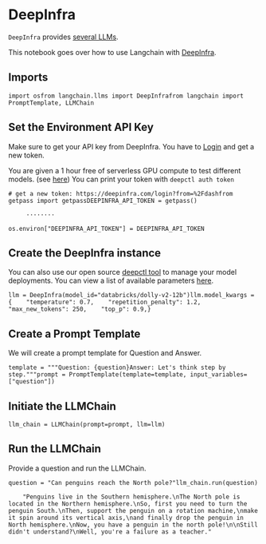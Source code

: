 DeepInfra
=========

`DeepInfra` provides [several LLMs](https://deepinfra.com/models).

This notebook goes over how to use Langchain with [DeepInfra](https://deepinfra.com).

Imports[](#imports "Direct link to Imports")
---------------------------------------------

    import osfrom langchain.llms import DeepInfrafrom langchain import PromptTemplate, LLMChain

Set the Environment API Key[](#set-the-environment-api-key "Direct link to Set the Environment API Key")
---------------------------------------------------------------------------------------------------------

Make sure to get your API key from DeepInfra. You have to [Login](https://deepinfra.com/login?from=%2Fdash) and get a new token.

You are given a 1 hour free of serverless GPU compute to test different models. (see [here](https://github.com/deepinfra/deepctl#deepctl)) You can print your token with `deepctl auth token`

    # get a new token: https://deepinfra.com/login?from=%2Fdashfrom getpass import getpassDEEPINFRA_API_TOKEN = getpass()

         ········

    os.environ["DEEPINFRA_API_TOKEN"] = DEEPINFRA_API_TOKEN

Create the DeepInfra instance[](#create-the-deepinfra-instance "Direct link to Create the DeepInfra instance")
---------------------------------------------------------------------------------------------------------------

You can also use our open source [deepctl tool](https://github.com/deepinfra/deepctl#deepctl) to manage your model deployments. You can view a list of available parameters [here](https://deepinfra.com/databricks/dolly-v2-12b#API).

    llm = DeepInfra(model_id="databricks/dolly-v2-12b")llm.model_kwargs = {    "temperature": 0.7,    "repetition_penalty": 1.2,    "max_new_tokens": 250,    "top_p": 0.9,}

Create a Prompt Template[](#create-a-prompt-template "Direct link to Create a Prompt Template")
------------------------------------------------------------------------------------------------

We will create a prompt template for Question and Answer.

    template = """Question: {question}Answer: Let's think step by step."""prompt = PromptTemplate(template=template, input_variables=["question"])

Initiate the LLMChain[](#initiate-the-llmchain "Direct link to Initiate the LLMChain")
---------------------------------------------------------------------------------------

    llm_chain = LLMChain(prompt=prompt, llm=llm)

Run the LLMChain[](#run-the-llmchain "Direct link to Run the LLMChain")
------------------------------------------------------------------------

Provide a question and run the LLMChain.

    question = "Can penguins reach the North pole?"llm_chain.run(question)

        "Penguins live in the Southern hemisphere.\nThe North pole is located in the Northern hemisphere.\nSo, first you need to turn the penguin South.\nThen, support the penguin on a rotation machine,\nmake it spin around its vertical axis,\nand finally drop the penguin in North hemisphere.\nNow, you have a penguin in the north pole!\n\nStill didn't understand?\nWell, you're a failure as a teacher."
